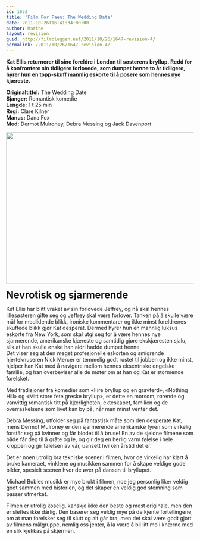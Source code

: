 ```yaml
---
id: 1652
title: 'Film For Faen: The Wedding Date'
date: 2011-10-26T16:41:34+00:00
author: Marthe
layout: revision
guid: http://filmbloggen.net/2011/10/26/1647-revision-4/
permalink: /2011/10/26/1647-revision-4/
---
```

**Kat Ellis returnerer til sine foreldre i London til søsterens bryllup. Redd for å konfrontere sin tidligere forlovede, som dumpet henne to år tidligere, hyrer hun en topp-skuff mannlig eskorte til å posere som hennes nye kjæreste.**

**Originaltittel:** The Wedding Date  
**Sjanger:** Romantisk komedie  
**Lengde:** 1 t 25 min  
**Regi:** Clare Kilner  
**Manus:** Dana Fox  
**Med:** Dermot Mulroney, Debra Messing og Jack Davenport

<a href="http://filmbloggen.net/2011/10/26/film-for-faen-the-wedding-date/wedding-date-the-20050131003531025/" rel="attachment wp-att-1648"><img class="alignnone size-large wp-image-1648" src="http://filmbloggen.net/wp-content/uploads//2011/10/wedding-date-the-20050131003531025-620x408.jpg" alt="" width="620" height="408" /></a>

<span class="Apple-style-span" style="font-size: 26px;font-weight: bold">Nevrotisk og sjarmerende</span>

Kat Ellis har blitt vraket av sin forlovede Jeffrey, og nå skal hennes lillesøsteren gifte seg og Jeffrey skal være forlover. Tanken på å skulle være mål for medlidende blikk, ironiske kommentarer og ikke minst foreldrenes skuffede blikk gjør Kat desperat. Dermed hyrer hun en mannlig luksus eskorte fra New York, som skal utgi seg for å være hennes nye sjarmerende, amerikanske kjæreste og samtidig gjøre ekskjæresten sjalu, slik at han skulle ønske han aldri hadde dumpet henne.  
Det viser seg at den meget profesjonelle eskorten og smigrende hjerteknuseren Nick Mercer er temmelig godt rustet til jobben og ikke minst, hjelper han Kat med å navigere mellom hennes eksentriske engelske familie, og han overbeviser alle de møter om at han og Kat er stormende forelsket.

Med tradisjoner fra komedier som &laquo;Fire bryllup og en gravferd&raquo;, &laquo;Nothing Hill&raquo; og &laquo;Mitt store fete greske bryllup&raquo;, er dette en morsom, rørende og vanvittig romantisk titt på kjærligheten, ekteskapet, familien og de overraskelsene som livet kan by på, når man minst venter det.

Debra Messing, utfolder seg på fantastisk måte som den desperate Kat, mens Dermot Mulroney er den sjarmerende amerikanske fyren som virkelig forstår seg på kvinner og får blodet til å bruse! En av de sjeldne filmene som både får deg til å gråte og le, og gir deg en herlig varm følelse i hele kroppen og gir følelsen av vår, uansett hvilken årstid det er.

Det er noen utrolig bra tekniske scener i filmen, hvor de virkelig har klart å bruke kameraet, vinklene og musikken sammen for å skape veldige gode bilder, spesielt scenen hvor de øver på dansen til bryllupet.

Michael Bubles musikk er mye brukt i filmen, noe jeg personlig liker veldig godt sammen med historien, og det skaper en veldig god stemning som passer utmerket.

Filmen er utrolig koselig, kanskje ikke den beste og mest originale, men den er slettes ikke dårlig. Den baserer seg veldig mye på de kjente fortellingene, om at man forelsker seg til slutt og alt går bra, men det skal være godt gjort av filmens målgruppe, nemlig oss jenter, å la være å bli litt mo i knærne med en slik kjekkas på skjermen.